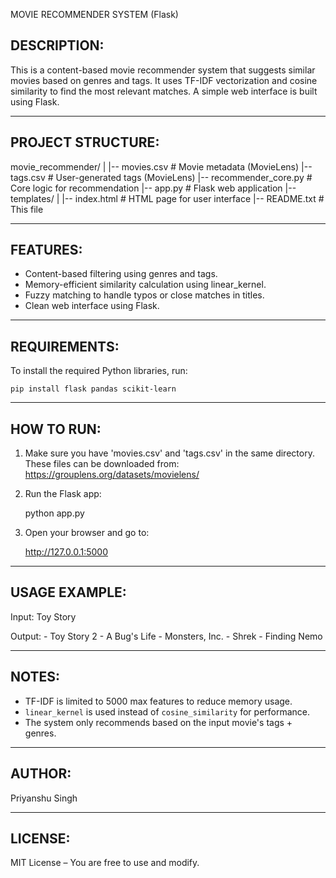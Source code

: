 MOVIE RECOMMENDER SYSTEM (Flask)


DESCRIPTION:
------------
This is a content-based movie recommender system that suggests similar movies
based on genres and tags. It uses TF-IDF vectorization and cosine similarity 
to find the most relevant matches. A simple web interface is built using Flask.

--------------------------------------------------

PROJECT STRUCTURE:
------------------
movie_recommender/
|
|-- movies.csv              # Movie metadata (MovieLens)
|-- tags.csv                # User-generated tags (MovieLens)
|-- recommender_core.py     # Core logic for recommendation
|-- app.py                  # Flask web application
|-- templates/
|   |-- index.html          # HTML page for user interface
|-- README.txt              # This file


--------------------------------------------------

FEATURES:
---------
- Content-based filtering using genres and tags.
- Memory-efficient similarity calculation using linear_kernel.
- Fuzzy matching to handle typos or close matches in titles.
- Clean web interface using Flask.

--------------------------------------------------

REQUIREMENTS:
-------------
To install the required Python libraries, run:

    pip install flask pandas scikit-learn

--------------------------------------------------

HOW TO RUN:
-----------
1. Make sure you have 'movies.csv' and 'tags.csv' in the same directory.
   These files can be downloaded from: https://grouplens.org/datasets/movielens/

2. Run the Flask app:

    python app.py

3. Open your browser and go to:

    http://127.0.0.1:5000

--------------------------------------------------

USAGE EXAMPLE:
--------------
Input:
    Toy Story

Output:
    - Toy Story 2
    - A Bug's Life
    - Monsters, Inc.
    - Shrek
    - Finding Nemo


--------------------------------------------------

NOTES:
------
- TF-IDF is limited to 5000 max features to reduce memory usage.
- `linear_kernel` is used instead of `cosine_similarity` for performance.
- The system only recommends based on the input movie's tags + genres.

--------------------------------------------------

AUTHOR:
-------
Priyanshu Singh

--------------------------------------------------

LICENSE:
--------
MIT License – You are free to use and modify.
